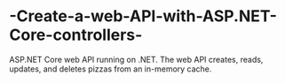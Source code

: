 # -Create-a-web-API-with-ASP.NET-Core-controllers-
ASP.NET Core web API running on .NET. The web API creates, reads, updates, and deletes pizzas from an in-memory cache.
